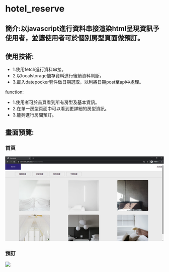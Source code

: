 # hotel_reserve

## 簡介:以javascript進行資料串接渲染html呈現資訊予使用者，並讓使用者可於個別房型頁面做預訂。

## 使用技術:
* 1.使用fetch進行資料串接。
* 2.以localstorage儲存資料進行後續資料判斷。
* 3.載入datepocker套件做日期選取，以利將日期post至api中處理。

function:
* 1.使用者可於首頁看到所有房型及基本資訊。
* 2.在單一房型頁面中可以看到更詳細的房型資訊。
* 3.能夠進行房間預訂。

## 畫面預覽:

### 首頁
<img src='screenshot/index.png'>

### 預訂
<img src='sscreenshot/room.png'>
